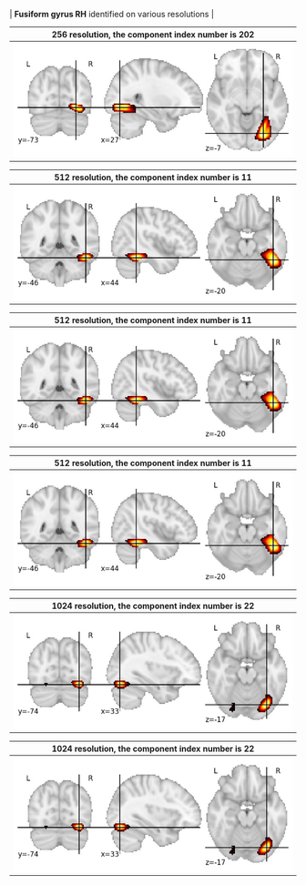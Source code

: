 


| **Fusiform gyrus RH** identified on various resolutions |

| 256 resolution, the component index number is 202|  
|:---:|  
| ![Component 256](../256/final/202.jpg "From component 256: Fusiform gyrus RH") |

| 512 resolution, the component index number is 11|  
|:---:|  
| ![Component 512](../512/final/11.jpg "From component 512: Fusiform gyrus RH") |

| 512 resolution, the component index number is 11|  
|:---:|  
| ![Component 512](../512/final/11.jpg "From component 512: Fusiform gyrus RH") |

| 512 resolution, the component index number is 11|  
|:---:|  
| ![Component 512](../512/final/11.jpg "From component 512: Fusiform gyrus RH") |

| 1024 resolution, the component index number is 22|  
|:---:|  
| ![Component 1024](../1024/final/22.jpg "From component 1024: Fusiform gyrus RH") |

| 1024 resolution, the component index number is 22|  
|:---:|  
| ![Component 1024](../1024/final/22.jpg "From component 1024: Fusiform gyrus RH") |